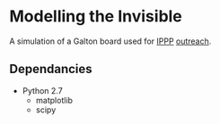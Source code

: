 #  Modelling the Invisible #

A simulation of a Galton board used for [IPPP](https://www.ippp.dur.ac.uk/) [outreach](https://www.modellinginvisible.org/).

## Dependancies

* Python 2.7
  * matplotlib
  * scipy


